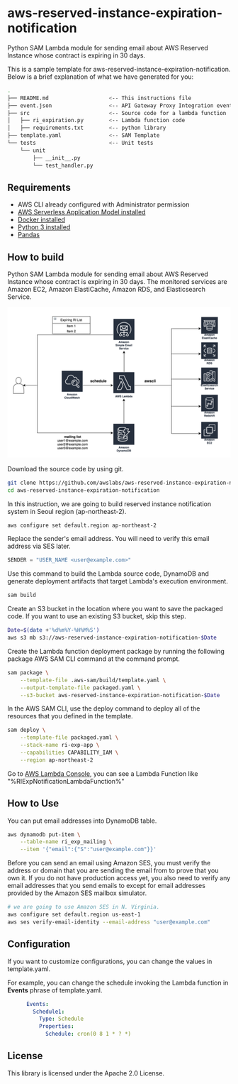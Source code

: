 # aws-reserved-instance-expiration-notification

 Python SAM Lambda module for sending email about AWS Reserved Instance whose contract is expiring in 30 days.

 This is a sample template for aws-reserved-instance-expiration-notification. Below is a brief explanation of what we have generated for you:

```bash
.
├── README.md                   <-- This instructions file
├── event.json                  <-- API Gateway Proxy Integration event payload
├── src                         <-- Source code for a lambda function
│   ├── ri_expiration.py        <-- Lambda function code
│   ├── requirements.txt        <-- python library
├── template.yaml               <-- SAM Template
└── tests                       <-- Unit tests
    └── unit
        ├── __init__.py
        └── test_handler.py
```

## Requirements

* AWS CLI already configured with Administrator permission
* [AWS Serverless Application Model installed](https://docs.aws.amazon.com/serverless-application-model/latest/developerguide/serverless-sam-cli-install.html)
* [Docker installed](https://www.docker.com/community-edition)
* [Python 3 installed](https://www.python.org/downloads/)
* [Pandas](https://pandas.pydata.org/)

## How to build

 Python SAM Lambda module for sending email about AWS Reserved Instance whose contract is expiring in 30 days.
 The monitored services are Amazon EC2, Amazon ElastiCache, Amazon RDS, and Elasticsearch Service.

![screenshot](ri_expiration_notification_design_serverless.png)

Download the source code by using git.

```bash
git clone https://github.com/awslabs/aws-reserved-instance-expiration-notification.git
cd aws-reserved-instance-expiration-notification
```

In this instruction, we are going to build reserved instance notification system in Seoul region (ap-northeast-2).

```bash
aws configure set default.region ap-northeast-2
``` 

Replace the sender's email address. You will need to verify this email address via SES later. 

```python
SENDER = "USER_NAME <user@example.com>"
```

Use this command to build the Lambda source code, DynamoDB and generate deployment artifacts that target Lambda's execution environment.

```bash
sam build
```

Create an S3 bucket in the location where you want to save the packaged code. If you want to use an existing S3 bucket, skip this step.

```bash
Date=$(date +'%d%m%Y-%H%M%S')
aws s3 mb s3://aws-reserved-instance-expiration-notification-$Date
```

Create the Lambda function deployment package by running the following package AWS SAM CLI command at the command prompt.

```bash
sam package \
    --template-file .aws-sam/build/template.yaml \
    --output-template-file packaged.yaml \
    --s3-bucket aws-reserved-instance-expiration-notification-$Date
```

In the AWS SAM CLI, use the deploy command to deploy all of the resources that you defined in the template.

```bash 
sam deploy \
    --template-file packaged.yaml \
    --stack-name ri-exp-app \
    --capabilities CAPABILITY_IAM \
    --region ap-northeast-2
```

Go to [AWS Lambda Console](https://ap-northeast-2.console.aws.amazon.com/lambda), you can see a Lambda Function like "%RIExpNotificationLambdaFunction%" 

## How to Use

You can put email addresses into DynamoDB table.

```bash
aws dynamodb put-item \
    --table-name ri_exp_mailing \
    --item '{"email":{"S":"user@example.com"}}'
```

Before you can send an email using Amazon SES, you must verify the address or domain that you are sending the email from to prove that you own it. If you do not have production access yet, you also need to verify any email addresses that you send emails to except for email addresses provided by the Amazon SES mailbox simulator.

```bash
# we are going to use Amazon SES in N. Virginia.
aws configure set default.region us-east-1
aws ses verify-email-identity --email-address "user@example.com"
```

## Configuration

If you want to customize configurations, you can change the values in template.yaml.

For example, you can change the schedule invoking the Lambda function in **Events** phrase of template.yaml.

```yaml
      Events:
        Schedule1:
          Type: Schedule
          Properties:
            Schedule: cron(0 8 1 * ? *)
```

## License 

This library is licensed under the Apache 2.0 License.

